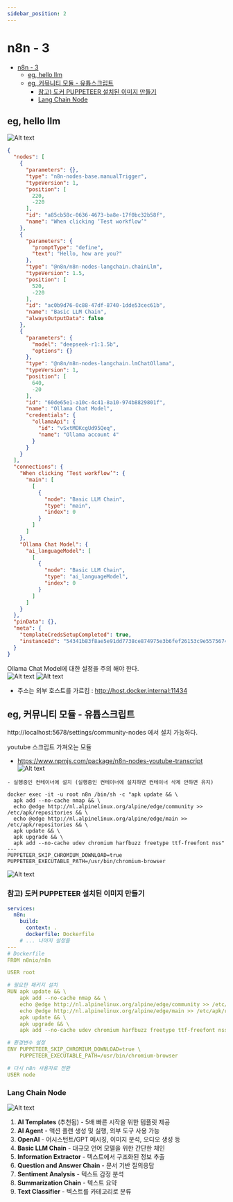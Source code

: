 ```yaml
---
sidebar_position: 2
---
```


# n8n - 3 

- [n8n - 3](#n8n---3)
  - [eg, hello llm](#eg-hello-llm)
  - [eg, 커뮤니티 모듈 - 유튭스크립트](#eg-커뮤니티-모듈---유튭스크립트)
    - [참고) 도커 PUPPETEER 설치된 이미지 만들기](#참고-도커-puppeteer-설치된-이미지-만들기)
    - [Lang Chain Node](#lang-chain-node)

## eg, hello llm   

![Alt text](image-8.png)  

```json
{
  "nodes": [
    {
      "parameters": {},
      "type": "n8n-nodes-base.manualTrigger",
      "typeVersion": 1,
      "position": [
        220,
        -220
      ],
      "id": "a85cb58c-0636-4673-ba8e-17f0bc32b58f",
      "name": "When clicking ‘Test workflow’"
    },
    {
      "parameters": {
        "promptType": "define",
        "text": "Hello, how are you?"
      },
      "type": "@n8n/n8n-nodes-langchain.chainLlm",
      "typeVersion": 1.5,
      "position": [
        520,
        -220
      ],
      "id": "ac0b9d76-0c88-47df-8740-1dde53cec61b",
      "name": "Basic LLM Chain",
      "alwaysOutputData": false
    },
    {
      "parameters": {
        "model": "deepseek-r1:1.5b",
        "options": {}
      },
      "type": "@n8n/n8n-nodes-langchain.lmChatOllama",
      "typeVersion": 1,
      "position": [
        640,
        -20
      ],
      "id": "60de65e1-a10c-4c41-8a10-974b8829801f",
      "name": "Ollama Chat Model",
      "credentials": {
        "ollamaApi": {
          "id": "vSxtMOKcgUd95Qeq",
          "name": "Ollama account 4"
        }
      }
    }
  ],
  "connections": {
    "When clicking ‘Test workflow’": {
      "main": [
        [
          {
            "node": "Basic LLM Chain",
            "type": "main",
            "index": 0
          }
        ]
      ]
    },
    "Ollama Chat Model": {
      "ai_languageModel": [
        [
          {
            "node": "Basic LLM Chain",
            "type": "ai_languageModel",
            "index": 0
          }
        ]
      ]
    }
  },
  "pinData": {},
  "meta": {
    "templateCredsSetupCompleted": true,
    "instanceId": "54341b83f8ae5e91dd7738ce874975e3b6fef26153c9e5575674e5ca36e582ed"
  }
}
```

Ollama Chat Model에 대한 설정을 주의 해야 한다.  
![Alt text](image-9.png)
![Alt text](image-7.png)  
- 주소는 외부 호스트를 가르킴 : http://host.docker.internal:11434  


## eg, 커뮤니티 모듈 - 유튭스크립트 

http://localhost:5678/settings/community-nodes 에서 설치 가능하다.  

youtube 스크립트 가져오는 모듈  
- https://www.npmjs.com/package/n8n-nodes-youtube-transcript  
![Alt text](image-10.png)  

```
- 실행중인 컨테이너에 설치 (실행중인 컨테이너에 설치하면 컨테이너 삭제 안하면 유지)  

docker exec -it -u root n8n /bin/sh -c "apk update && \
  apk add --no-cache nmap && \
  echo @edge http://nl.alpinelinux.org/alpine/edge/community >> /etc/apk/repositories && \
  echo @edge http://nl.alpinelinux.org/alpine/edge/main >> /etc/apk/repositories && \
  apk update && \
  apk upgrade && \
  apk add --no-cache udev chromium harfbuzz freetype ttf-freefont nss"
---
PUPPETEER_SKIP_CHROMIUM_DOWNLOAD=true
PUPPETEER_EXECUTABLE_PATH=/usr/bin/chromium-browser
```

![Alt text](image-11.png)  


### 참고) 도커 PUPPETEER 설치된 이미지 만들기  

```yml
services:
  n8n:
    build:
      context: .
      dockerfile: Dockerfile
    # ... 나머지 설정들
---
# Dockerfile
FROM n8nio/n8n

USER root

# 필요한 패키지 설치
RUN apk update && \
    apk add --no-cache nmap && \
    echo @edge http://nl.alpinelinux.org/alpine/edge/community >> /etc/apk/repositories && \
    echo @edge http://nl.alpinelinux.org/alpine/edge/main >> /etc/apk/repositories && \
    apk update && \
    apk upgrade && \
    apk add --no-cache udev chromium harfbuzz freetype ttf-freefont nss

# 환경변수 설정
ENV PUPPETEER_SKIP_CHROMIUM_DOWNLOAD=true \
    PUPPETEER_EXECUTABLE_PATH=/usr/bin/chromium-browser

# 다시 n8n 사용자로 전환
USER node
```


### Lang Chain Node  

![Alt text](image-12.png)  
1. **AI Templates** (추천됨)  - 5배 빠른 시작을 위한 템플릿 제공
2. **AI Agent**   - 액션 플랜 생성 및 실행, 외부 도구 사용 가능
3. **OpenAI**   - 어시스턴트/GPT 메시징, 이미지 분석, 오디오 생성 등
4. **Basic LLM Chain**   - 대규모 언어 모델을 위한 간단한 체인
5. **Information Extractor**   - 텍스트에서 구조화된 정보 추출
6. **Question and Answer Chain**   - 문서 기반 질의응답
7. **Sentiment Analysis**   - 텍스트 감정 분석
8. **Summarization Chain**   - 텍스트 요약
9. **Text Classifier**   - 텍스트를 카테고리로 분류




